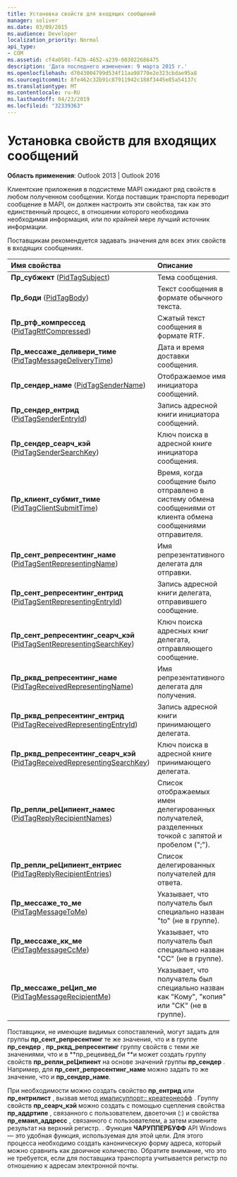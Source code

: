 ```yaml
---
title: Установка свойств для входящих сообщений
manager: soliver
ms.date: 03/09/2015
ms.audience: Developer
localization_priority: Normal
api_type:
- COM
ms.assetid: cf4a0501-f42b-4652-a239-003022686475
description: 'Дата последнего изменения: 9 марта 2015 г.'
ms.openlocfilehash: d7043004799d534f11aa98770e2e323cbdae95a8
ms.sourcegitcommit: 8fe462c32b91c87911942c188f3445e85a54137c
ms.translationtype: MT
ms.contentlocale: ru-RU
ms.lasthandoff: 04/23/2019
ms.locfileid: "32339363"
---
```

# <a name="setting-properties-on-incoming-messages"></a>Установка свойств для входящих сообщений

  
  
**Область применения**: Outlook 2013 | Outlook 2016 
  
Клиентские приложения в подсистеме MAPI ожидают ряд свойств в любом полученном сообщении. Когда поставщик транспорта переводит сообщение в MAPI, он должен настроить эти свойства, так как это единственный процесс, в отношении которого необходима необходимая информация, или по крайней мере лучший источник информации.
  
Поставщикам рекомендуется задавать значения для всех этих свойств в входящих сообщениях.
  
|**Имя свойства**|**Описание**|
|:-----|:-----|
|**Пр_субжект** ([PidTagSubject](pidtagsubject-canonical-property.md))  <br/> |Тема сообщения.  <br/> |
|**Пр_боди** ([PidTagBody](pidtagbody-canonical-property.md))  <br/> |Текст сообщения в формате обычного текста.  <br/> |
|**Пр_ртф_компрессед** ([PidTagRtfCompressed](pidtagrtfcompressed-canonical-property.md))  <br/> |Сжатый текст сообщения в формате RTF.  <br/> |
|**Пр_мессаже_деливери_тиме** ([PidTagMessageDeliveryTime](pidtagmessagedeliverytime-canonical-property.md))  <br/> |Дата и время доставки сообщения.  <br/> |
|**Пр_сендер_наме** ([PidTagSenderName](pidtagsendername-canonical-property.md))  <br/> |Отображаемое имя инициатора сообщений.  <br/> |
|**Пр_сендер_ентрид** ([PidTagSenderEntryId](pidtagsenderentryid-canonical-property.md))  <br/> |Запись адресной книги инициатора сообщений.  <br/> |
|**Пр_сендер_сеарч_кэй** ([PidTagSenderSearchKey](pidtagsendersearchkey-canonical-property.md))  <br/> |Ключ поиска в адресной книге инициатора сообщения.  <br/> |
|**Пр_клиент_субмит_тиме** ([PidTagClientSubmitTime](pidtagclientsubmittime-canonical-property.md))  <br/> |Время, когда сообщение было отправлено в систему обмена сообщениями от клиента обмена сообщениями отправителя.  <br/> |
|**Пр_сент_репресентинг_наме** ([PidTagSentRepresentingName](pidtagsentrepresentingname-canonical-property.md))  <br/> |Имя репрезентативного делегата для отправки.  <br/> |
|**Пр_сент_репресентинг_ентрид** ([PidTagSentRepresentingEntryId](pidtagsentrepresentingentryid-canonical-property.md))  <br/> |Запись адресной книги делегата, отправившего сообщение.  <br/> |
|**Пр_сент_репресентинг_сеарч_кэй** ([PidTagSentRepresentingSearchKey](pidtagsentrepresentingsearchkey-canonical-property.md))  <br/> |Ключ поиска адресных книг делегата, отправляющего сообщение.  <br/> |
|**Пр_рквд_репресентинг_наме** ([PidTagReceivedRepresentingName](pidtagreceivedrepresentingname-canonical-property.md))  <br/> |Имя репрезентативного делегата для получения.  <br/> |
|**Пр_рквд_репресентинг_ентрид** ([PidTagReceivedRepresentingEntryId](pidtagreceivedrepresentingentryid-canonical-property.md))  <br/> |Запись адресной книги принимающего делегата.  <br/> |
|**Пр_рквд_репресентинг_сеарч_кэй** ([PidTagReceivedRepresentingSearchKey](pidtagreceivedrepresentingsearchkey-canonical-property.md))  <br/> |Ключ поиска в адресной книге принимающего делегата.  <br/> |
|**Пр_репли_реЦипиент_намес** ([PidTagReplyRecipientNames](pidtagreplyrecipientnames-canonical-property.md))  <br/> |Список отображаемых имен делегированных получателей, разделенных точкой с запятой и пробелом (";").  <br/> |
|**Пр_репли_реЦипиент_ентриес** ([PidTagReplyRecipientEntries](pidtagreplyrecipiententries-canonical-property.md))  <br/> |Список делегированных получателей для ответа.  <br/> |
|**Пр_мессаже_то_ме** ([PidTagMessageToMe](pidtagmessagetome-canonical-property.md))  <br/> |Указывает, что получатель был специально назван "to" (не в группе).  <br/> |
|**Пр_мессаже_кк_ме** ([PidTagMessageCcMe](pidtagmessageccme-canonical-property.md))  <br/> |Указывает, что получатель был специально назван "CC" (не в группе).  <br/> |
|**Пр_мессаже_реЦип_ме** ([PidTagMessageRecipientMe](pidtagmessagerecipientme-canonical-property.md))  <br/> |Указывает, что получатель был специально назван как "Кому", "копия" или "СК" (не в группе).  <br/> |
   
Поставщики, не имеющие видимых сопоставлений, могут задать для группы **пр_сент_репресентинг** те же значения, что и в группе **пр_сендер** , **пр_рквд_репресентинг** группу свойств с теми же значениями, что и в **пр_рецеивед_би **и может создать группу свойств **пр_репли_реЦипиент** на основе значений группы **пр_сендер** . Например, для **пр_сент_репресентинг_наме** можно задать то же значение, что и **пр_сендер_наме**.
  
При необходимости можно создать свойство **пр_ентрид** или **пр_ентрилист** , вызвав метод [имаписуппорт:: креатеонеофф](imapisupport-createoneoff.md) . Группу свойств **пр_сеарч_кэй** можно создать с помощью сцепления свойства **пр_аддртипе** , связанного с пользователем, двоеточия (:) и свойства **пр_емаил_аддресс** , связанного с пользователем, а затем измените результат на верхний регистр. . Функция **ЧАРУППЕРБУФФ** API Windows — это удобная функция, используемая для этой цели. Для этого процесса необходимо создать каноническую форму адреса, который можно сравнить как двоичное количество. Обратите внимание, что это не требуется, если для поставщика транспорта учитывается регистр по отношению к адресам электронной почты. 
  

